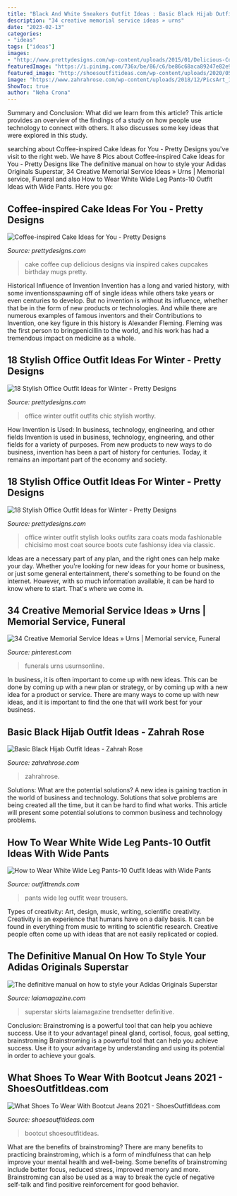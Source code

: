 ```yaml
---
title: "Black And White Sneakers Outfit Ideas : Basic Black Hijab Outfit Ideas"
description: "34 creative memorial service ideas » urns"
date: "2023-02-13"
categories:
- "ideas"
tags: ["ideas"]
images:
- "http://www.prettydesigns.com/wp-content/uploads/2015/01/Delicious-Coffee-Cup-Cake.jpg"
featuredImage: "https://i.pinimg.com/736x/be/86/c6/be86c68aca89247e82e93a33cef299fc.jpg"
featured_image: "http://shoesoutfitideas.com/wp-content/uploads/2020/05/What-Shoes-Can-I-Wear-With-Bootcut-Jeans-9-1025x1536.jpg"
image: "https://www.zahrahrose.com/wp-content/uploads/2018/12/PicsArt_12-23-03.57.11-768x947.png"
ShowToc: true
author: "Neha Crona"
---
```



Summary and Conclusion: What did we learn from this article?
This article provides an overview of the findings of a study on how people use technology to connect with others. It also discusses some key ideas that were explored in this study.

	

		
searching about Coffee-inspired Cake Ideas for You - Pretty Designs you've visit to the right web. We have 8 Pics about Coffee-inspired Cake Ideas for You - Pretty Designs like The definitive manual on how to style your Adidas Originals Superstar, 34 Creative Memorial Service Ideas » Urns | Memorial service, Funeral and also How to Wear White Wide Leg Pants-10 Outfit Ideas with Wide Pants. Here you go:
		
    
## Coffee-inspired Cake Ideas For You - Pretty Designs

<img loading=lazy src="http://www.prettydesigns.com/wp-content/uploads/2015/01/Delicious-Coffee-Cup-Cake.jpg" onerror="this.onerror=null;this.src='https://tse4.mm.bing.net/th?id=OIP.w4xI5t7u7Vxd0AJtCzmg_AHaJ3&amp;pid=15.1';" alt="Coffee-inspired Cake Ideas for You - Pretty Designs">

_Source: prettydesigns.com_

>cake coffee cup delicious designs via inspired cakes cupcakes birthday mugs pretty. 

	

Historical Influence of Invention
Invention has a long and varied history, with some inventionsspawning off of single ideas while others take years or even centuries to develop. But no invention is without its influence, whether that be in the form of new products or technologies. And while there are numerous examples of famous inventors and their Contributions to Invention, one key figure in this history is Alexander Fleming. Fleming was the first person to bringpenicillin to the world, and his work has had a tremendous impact on medicine as a whole.

    
## 18 Stylish Office Outfit Ideas For Winter - Pretty Designs

<img loading=lazy src="http://www.prettydesigns.com/wp-content/uploads/2017/12/18-stylish-office-outfit-ideas-for-winter-2018-3.jpg" onerror="this.onerror=null;this.src='https://tse3.mm.bing.net/th?id=OIP.Lj8F81_6lOQ998AIc3qUBgHaLL&amp;pid=15.1';" alt="18 Stylish Office Outfit Ideas for Winter - Pretty Designs">

_Source: prettydesigns.com_

>office winter outfit outfits chic stylish worthy. 

	

How Invention is Used: In business, technology, engineering, and other fields
Invention is used in business, technology, engineering, and other fields for a variety of purposes. From new products to new ways to do business, invention has been a part of history for centuries. Today, it remains an important part of the economy and society.

    
## 18 Stylish Office Outfit Ideas For Winter - Pretty Designs

<img loading=lazy src="https://www.prettydesigns.com/wp-content/uploads/2017/12/18-stylish-office-outfit-ideas-for-winter-2018-4.jpg" onerror="this.onerror=null;this.src='https://tse2.mm.bing.net/th?id=OIP.NN4fnL1K6dpDo2nLV3qkKwHaK2&amp;pid=15.1';" alt="18 Stylish Office Outfit Ideas for Winter - Pretty Designs">

_Source: prettydesigns.com_

>office winter outfit stylish looks outfits zara coats moda fashionable chicisimo most coat source boots cute fashionsy idea via classic. 

	

Ideas are a necessary part of any plan, and the right ones can help make your day. Whether you're looking for new ideas for your home or business, or just some general entertainment, there's something to be found on the internet. However, with so much information available, it can be hard to know where to start. That's where we come in.

    
## 34 Creative Memorial Service Ideas » Urns | Memorial Service, Funeral

<img loading=lazy src="https://i.pinimg.com/736x/be/86/c6/be86c68aca89247e82e93a33cef299fc.jpg" onerror="this.onerror=null;this.src='https://tse3.mm.bing.net/th?id=OIP.6m5oDTeYgE0uActB1r_eTwHaLH&amp;pid=15.1';" alt="34 Creative Memorial Service Ideas » Urns | Memorial service, Funeral">

_Source: pinterest.com_

>funerals urns usurnsonline. 

	

In business, it is often important to come up with new ideas. This can be done by coming up with a new plan or strategy, or by coming up with a new idea for a product or service. There are many ways to come up with new ideas, and it is important to find the one that will work best for your business.

    
## Basic Black Hijab Outfit Ideas - Zahrah Rose

<img loading=lazy src="https://www.zahrahrose.com/wp-content/uploads/2018/12/PicsArt_12-23-03.57.11-768x947.png" onerror="this.onerror=null;this.src='https://tse2.mm.bing.net/th?id=OIP.oufSyzbRqnd9Hezio8ZdIAHaJI&amp;pid=15.1';" alt="Basic Black Hijab Outfit Ideas - Zahrah Rose">

_Source: zahrahrose.com_

>zahrahrose. 

	

Solutions: What are the potential solutions?
A new idea is gaining traction in the world of business and technology. Solutions that solve problems are being created all the time, but it can be hard to find what works. This article will present some potential solutions to common business and technology problems.

    
## How To Wear White Wide Leg Pants-10 Outfit Ideas With Wide Pants

<img loading=lazy src="https://www.outfittrends.com/wp-content/uploads/2016/08/white-wide-leg-pants-with-black-top.jpg" onerror="this.onerror=null;this.src='https://tse1.mm.bing.net/th?id=OIP.8GR9yrIPgvgkCOSWeEycdgHaLH&amp;pid=15.1';" alt="How to Wear White Wide Leg Pants-10 Outfit Ideas with Wide Pants">

_Source: outfittrends.com_

>pants wide leg outfit wear trousers. 

	

Types of creativity: Art, design, music, writing, scientific creativity.
Creativity is an experience that humans have on a daily basis. It can be found in everything from music to writing to scientific research. Creative people often come up with ideas that are not easily replicated or copied.

    
## The Definitive Manual On How To Style Your Adidas Originals Superstar

<img loading=lazy src="https://www.laiamagazine.com/wp-content/uploads/2015/06/adidas-superstar-midi-skirt.jpg" onerror="this.onerror=null;this.src='https://tse2.mm.bing.net/th?id=OIP.qLkhrP2w1_myw16oTvb-ugHaLH&amp;pid=15.1';" alt="The definitive manual on how to style your Adidas Originals Superstar">

_Source: laiamagazine.com_

>superstar skirts laiamagazine trendsetter definitive. 

	

Conclusion: Brainstroming is a powerful tool that can help you achieve success. Use it to your advantage!
pineal gland, cortisol, focus, goal setting, brainstroming
Brainstroming is a powerful tool that can help you achieve success. Use it to your advantage by understanding and using its potential in order to achieve your goals.

    
## What Shoes To Wear With Bootcut Jeans 2021 - ShoesOutfitIdeas.com

<img loading=lazy src="http://shoesoutfitideas.com/wp-content/uploads/2020/05/What-Shoes-Can-I-Wear-With-Bootcut-Jeans-9-1025x1536.jpg" onerror="this.onerror=null;this.src='https://tse3.mm.bing.net/th?id=OIP.w44y9WarzWWHUzKD6mNMTwHaLG&amp;pid=15.1';" alt="What Shoes To Wear With Bootcut Jeans 2021 - ShoesOutfitIdeas.com">

_Source: shoesoutfitideas.com_

>bootcut shoesoutfitideas. 

	

What are the benefits of brainstroming?
There are many benefits to practicing brainstroming, which is a form of mindfulness that can help improve your mental health and well-being. Some benefits of brainstroming include better focus, reduced stress, improved memory and more. Brainstroming can also be used as a way to break the cycle of negative self-talk and find positive reinforcement for good behavior.


